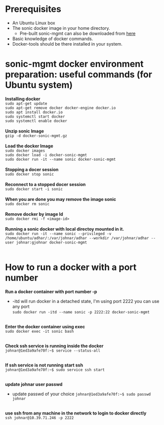 # Prerequisites
* An Ubuntu Linux box
* The sonic docker image in your home directory.
  * Pre-built sonic-mgmt can also be downloaded from [here](https://sonic-jenkins.westus2.cloudapp.azure.com/job/bldenv/job/docker-sonic-mgmt/lastSuccessfulBuild/artifact/sonic-buildimage/target/docker-sonic-mgmt.gz)
* Basic knowledge of docker commands.
* Docker-tools should be there installed in your system.
# sonic-mgmt docker environment preparation: useful commands (for Ubuntu system)
**Installing docker**<br>
``sudo apt-get update``<br>
``sudo apt-get remove docker docker-engine docker.io``<br>
``sudo apt install docker.io``<br>
``sudo systemctl start docker``<br>
``sudo systemctl enable docker``<br><br>
**Unzip sonic Image**<br>
``gzip -d docker-sonic-mgmt.gz``<br><br>
**Load the docker Image**<br>
``sudo docker images``<br>
``sudo docker load -i docker-sonic-mgmt``<br>
``sudo docker run -it --name sonic docker-sonic-mgmt``<br><br>
**Stopping a docer session**<br>
``sudo docker stop sonic``<br><br>
**Reconnect to a stopped docer session**<br>
``sudo docker start -i sonic``<br><br>
**When you are done you may remove the image sonic**<br>
``sudo docker rm sonic``<br><br>
**Remove docker by image Id**<br>
``sudo docker rmi -f <image-id>``<br><br>
**Running a sonic docker with local directoy mounted in it.**<br>
``sudo docker run -it --name sonic --privileged -v /home/ubuntu/adhar/:/var/johnar/adhar --workdir /var/johnar/adhar --user johnar:gjohnar docker-sonic-mgmt``<br><br>


# How to run a docker with a port number
**Run a docker container with port number -p**<br>
* -itd will run docker in a detached state, I'm using port 2222 you can use any port<br>
``sudo docker run -itd --name sonic -p 2222:22 docker-sonic-mgmt``<br><br>

**Enter the docker container using exec**<br>
``sudo docker exec -it sonic bash``<br><br>

**Check ssh service is running inside the docker**<br>
``johnar@1ed3a9afe70f:~$ service --status-all``<br><br>

**If ssh service is not running start ssh**<br>
``johnar@1ed3a9afe70f:~$ sudo service ssh start``<br><br>

**update johnar user passwd**<br>
* update passwd of your choice
``johnar@1ed3a9afe70f:~$ sudo passwd johnar``<br><br>

**use ssh from any machine in the network to login to docker directly**<br>
``ssh johnar@10.39.71.246 -p 2222``
